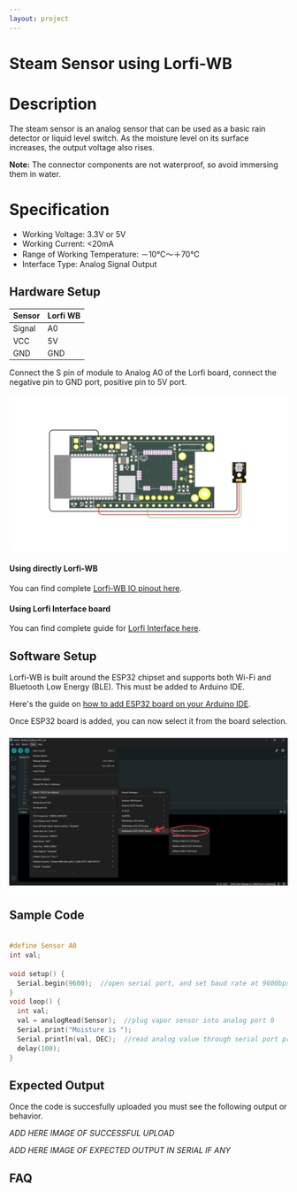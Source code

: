 ```yaml
---
layout: project
---
```


# Steam Sensor using Lorfi-WB

# Description

The steam sensor is an analog sensor that can be used as a basic rain detector or liquid level switch. As the moisture level on its surface increases, the output voltage also rises.

**Note:** The connector components are not waterproof, so avoid immersing them in water.

# Specification

- Working Voltage: 3.3V or 5V
- Working Current: <20mA
- Range of Working Temperature: －10℃～＋70℃
- Interface Type: Analog Signal Output

## Hardware Setup

|     Sensor    |   Lorfi WB  |
|---------------|-------------|
| Signal        | A0          |
| VCC           | 5V          |
| GND           | GND         |

Connect the S pin of module to Analog A0 of the Lorfi board, connect the negative pin to GND port, positive pin to 5V port.

![Steam Sensor](\assets\Images\LORFI_Components\Lorfi-WB_Sensors\19.png)

#### Using directly Lorfi-WB

You can find complete <a href="/docs/Hardware_Guide.html">Lorfi-WB IO pinout here</a>.

#### Using Lorfi Interface board

You can find complete guide for <a href="/docs/Hardware_Guide.html">Lorfi Interface here</a>.

## Software Setup

Lorfi-WB is built around the ESP32 chipset and supports both Wi-Fi and Bluetooth Low Energy (BLE). This must be added to Arduino IDE.

Here's the guide on <a href="/docs/Software_Guide.html">how to add ESP32 board on your Arduino IDE</a>.

Once ESP32 board is added, you can now select it from the board selection.

![Software Guide 4](\assets\Images\LORFI_Components\Software-Guide_Images\Software_Guide4.png)

## **Sample Code**
```c

#define Sensor A0
int val;

void setup() {
  Serial.begin(9600);  //open serial port, and set baud rate at 9600bps
}
void loop() {
  int val;
  val = analogRead(Sensor);  //plug vapor sensor into analog port 0
  Serial.print("Moisture is ");
  Serial.println(val, DEC);  //read analog value through serial port printed
  delay(100);
}
```

## Expected Output

Once the code is succesfully uploaded you must see the following output or behavior.

*ADD HERE IMAGE OF SUCCESSFUL UPLOAD*

*ADD HERE IMAGE OF EXPECTED OUTPUT IN SERIAL IF ANY*

## FAQ
